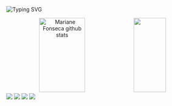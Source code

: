 

![Typing SVG](https://readme-typing-svg.herokuapp.com/?color=DB7093&size=35&center=true&vCenter=true&width=1000&lines=OLÁ,+Sou+Mariane+Fonseca;Cursando+Análise+e+Desenvolvimento+de+Sistemas;BEM+VINDO(A)!+:%29)

<div align="center">  
  <img width="49%" height="195px" src="https://github-readme-stats.vercel.app/api?username=marianevfonseca&show_icons=true&count_private=true&hide_border=true&title_color=DB7093&icon_color=DB7093&text_color=c9d1d9&bg_color=0d1117" alt="Mariane Fonseca github stats" /> 
  <img width="41%" height="195px" src="https://github-readme-stats.vercel.app/api/top-langs/?username=marianevfonseca&layout=compact&hide_border=true&title_color=DB7093&text_color=DB7093&bg_color=0d1117" />
</div>


<div aling="center"> 
  <a href="https://instagram.com/mariane_vf" target="_blank"><img src="https://img.shields.io/badge/-Instagram-%23E4405F?style=for-the-badge&logo=instagram&logoColor=white" target="_blank"></a>
 <a href="https://discord.gg/Marii#8664" target="_blank"><img src="https://img.shields.io/badge/Discord-7289DA?style=for-the-badge&logo=discord&logoColor=white" target="_blank"></a> 
  <a href = "mailto:mariviana53@gmail.com"><img src="https://img.shields.io/badge/-Gmail-%23333?style=for-the-badge&logo=gmail&logoColor=white" target="_blank"></a>
  <a href="https://www.linkedin.com/in/marianef" target="_blank"><img src="https://img.shields.io/badge/-LinkedIn-%230077B5?style=for-the-badge&logo=linkedin&logoColor=white" target="_blank"></a> 
</div>
